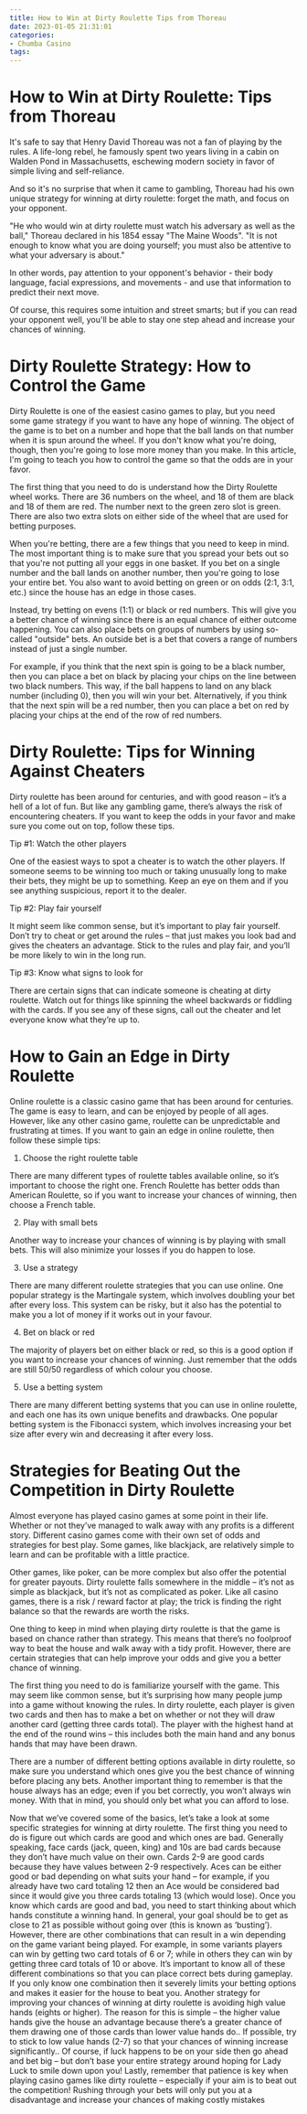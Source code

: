 ```yaml
---
title: How to Win at Dirty Roulette Tips from Thoreau
date: 2023-01-05 21:31:01
categories:
- Chumba Casino
tags:
---
```



#  How to Win at Dirty Roulette: Tips from Thoreau

It's safe to say that Henry David Thoreau was not a fan of playing by the rules. A life-long rebel, he famously spent two years living in a cabin on Walden Pond in Massachusetts, eschewing modern society in favor of simple living and self-reliance.

And so it's no surprise that when it came to gambling, Thoreau had his own unique strategy for winning at dirty roulette: forget the math, and focus on your opponent.

"He who would win at dirty roulette must watch his adversary as well as the ball," Thoreau declared in his 1854 essay "The Maine Woods". "It is not enough to know what you are doing yourself; you must also be attentive to what your adversary is about."

In other words, pay attention to your opponent's behavior - their body language, facial expressions, and movements - and use that information to predict their next move.

Of course, this requires some intuition and street smarts; but if you can read your opponent well, you'll be able to stay one step ahead and increase your chances of winning.

#  Dirty Roulette Strategy: How to Control the Game

Dirty Roulette is one of the easiest casino games to play, but you need some game strategy if you want to have any hope of winning. The object of the game is to bet on a number and hope that the ball lands on that number when it is spun around the wheel. If you don't know what you're doing, though, then you're going to lose more money than you make. In this article, I'm going to teach you how to control the game so that the odds are in your favor.

The first thing that you need to do is understand how the Dirty Roulette wheel works. There are 36 numbers on the wheel, and 18 of them are black and 18 of them are red. The number next to the green zero slot is green. There are also two extra slots on either side of the wheel that are used for betting purposes.

When you're betting, there are a few things that you need to keep in mind. The most important thing is to make sure that you spread your bets out so that you're not putting all your eggs in one basket. If you bet on a single number and the ball lands on another number, then you're going to lose your entire bet. You also want to avoid betting on green or on odds (2:1, 3:1, etc.) since the house has an edge in those cases.

Instead, try betting on evens (1:1) or black or red numbers. This will give you a better chance of winning since there is an equal chance of either outcome happening. You can also place bets on groups of numbers by using so-called "outside" bets. An outside bet is a bet that covers a range of numbers instead of just a single number.

For example, if you think that the next spin is going to be a black number, then you can place a bet on black by placing your chips on the line between two black numbers. This way, if the ball happens to land on any black number (including 0), then you will win your bet. Alternatively, if you think that the next spin will be a red number, then you can place a bet on red by placing your chips at the end of the row of red numbers.

#  Dirty Roulette: Tips for Winning Against Cheaters




Dirty roulette has been around for centuries, and with good reason – it’s a hell of a lot of fun. But like any gambling game, there’s always the risk of encountering cheaters. If you want to keep the odds in your favor and make sure you come out on top, follow these tips.




Tip #1: Watch the other players

One of the easiest ways to spot a cheater is to watch the other players. If someone seems to be winning too much or taking unusually long to make their bets, they might be up to something. Keep an eye on them and if you see anything suspicious, report it to the dealer.

Tip #2: Play fair yourself

It might seem like common sense, but it’s important to play fair yourself. Don’t try to cheat or get around the rules – that just makes you look bad and gives the cheaters an advantage. Stick to the rules and play fair, and you’ll be more likely to win in the long run.

Tip #3: Know what signs to look for

There are certain signs that can indicate someone is cheating at dirty roulette. Watch out for things like spinning the wheel backwards or fiddling with the cards. If you see any of these signs, call out the cheater and let everyone know what they’re up to.

#  How to Gain an Edge in Dirty Roulette

Online roulette is a classic casino game that has been around for centuries. The game is easy to learn, and can be enjoyed by people of all ages. However, like any other casino game, roulette can be unpredictable and frustrating at times. If you want to gain an edge in online roulette, then follow these simple tips:

1. Choose the right roulette table

There are many different types of roulette tables available online, so it’s important to choose the right one. French Roulette has better odds than American Roulette, so if you want to increase your chances of winning, then choose a French table.

2. Play with small bets

Another way to increase your chances of winning is by playing with small bets. This will also minimize your losses if you do happen to lose.

3. Use a strategy

There are many different roulette strategies that you can use online. One popular strategy is the Martingale system, which involves doubling your bet after every loss. This system can be risky, but it also has the potential to make you a lot of money if it works out in your favour.

4. Bet on black or red

The majority of players bet on either black or red, so this is a good option if you want to increase your chances of winning. Just remember that the odds are still 50/50 regardless of which colour you choose.

5. Use a betting system

There are many different betting systems that you can use in online roulette, and each one has its own unique benefits and drawbacks. One popular betting system is the Fibonacci system, which involves increasing your bet size after every win and decreasing it after every loss.

#  Strategies for Beating Out the Competition in Dirty Roulette

Almost everyone has played casino games at some point in their life. Whether or not they’ve managed to walk away with any profits is a different story. Different casino games come with their own set of odds and strategies for best play. Some games, like blackjack, are relatively simple to learn and can be profitable with a little practice.

Other games, like poker, can be more complex but also offer the potential for greater payouts. Dirty roulette falls somewhere in the middle – it’s not as simple as blackjack, but it’s not as complicated as poker. Like all casino games, there is a risk / reward factor at play; the trick is finding the right balance so that the rewards are worth the risks.

One thing to keep in mind when playing dirty roulette is that the game is based on chance rather than strategy. This means that there’s no foolproof way to beat the house and walk away with a tidy profit. However, there are certain strategies that can help improve your odds and give you a better chance of winning.

The first thing you need to do is familiarize yourself with the game. This may seem like common sense, but it’s surprising how many people jump into a game without knowing the rules. In dirty roulette, each player is given two cards and then has to make a bet on whether or not they will draw another card (getting three cards total). The player with the highest hand at the end of the round wins – this includes both the main hand and any bonus hands that may have been drawn.

There are a number of different betting options available in dirty roulette, so make sure you understand which ones give you the best chance of winning before placing any bets. Another important thing to remember is that the house always has an edge; even if you bet correctly, you won’t always win money. With that in mind, you should only bet what you can afford to lose.


 
Now that we’ve covered some of the basics, let’s take a look at some specific strategies for winning at dirty roulette. 
The first thing you need to do is figure out which cards are good and which ones are bad. Generally speaking, face cards (jack, queen, king) and 10s are bad cards because they don’t have much value on their own. Cards 2-9 are good cards because they have values between 2-9 respectively. Aces can be either good or bad depending on what suits your hand – for example, if you already have two card totaling 12 then an Ace would be considered bad since it would give you three cards totaling 13 (which would lose). 
Once you know which cards are good and bad, you need to start thinking about which hands constitute a winning hand. In general, your goal should be to get as close to 21 as possible without going over (this is known as ‘busting’). However, there are other combinations that can result in a win depending on the game variant being played. For example, in some variants players can win by getting two card totals of 6 or 7; while in others they can win by getting three card totals of 10 or above. 
It’s important to know all of these different combinations so that you can place correct bets during gameplay. If you only know one combination then it severely limits your betting options and makes it easier for the house to beat you. 
Another strategy for improving your chances of winning at dirty roulette is avoiding high value hands (eights or higher). The reason for this is simple – the higher value hands give the house an advantage because there’s a greater chance of them drawing one of those cards than lower value hands do.. If possible, try to stick to low value hands (2-7) so that your chances of winning increase significantly.. 
Of course, if luck happens to be on your side then go ahead and bet big – but don’t base your entire strategy around hoping for Lady Luck to smile down upon you! 
Lastly, remember that patience is key when playing casino games like dirty roulette – especially if your aim is to beat out the competition! Rushing through your bets will only put you at a disadvantage and increase your chances of making costly mistakes